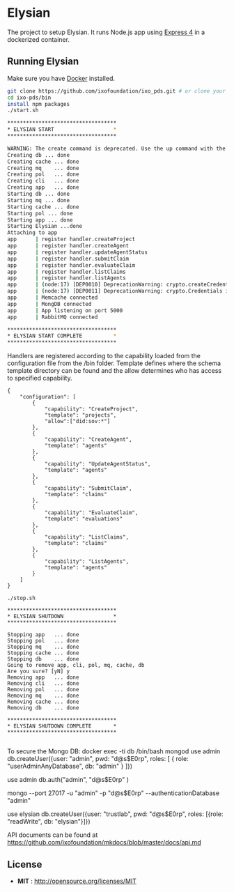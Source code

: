 # Elysian

The project to setup Elysian.  It runs Node.js app using [Express 4](http://expressjs.com/) in a dockerized container.

## Running Elysian

Make sure you have [Docker](https://docker.com/) installed.

```sh
git clone https://github.com/ixofoundation/ixo_pds.git # or clone your own fork
cd ixo-pds/bin
install npm packages
./start.sh

***********************************
* ELYSIAN START                   *
***********************************

WARNING: The create command is deprecated. Use the up command with the --no-start flag instead.
Creating db ... done
Creating cache ... done
Creating mq    ... done
Creating pol   ... done
Creating cli   ... done
Creating app   ... done
Starting db ... done
Starting mq ... done
Starting cache ... done
Starting pol ... done
Starting app ... done
Starting Elysian ...done
Attaching to app
app      | register handler.createProject
app      | register handler.createAgent
app      | register handler.updateAgentStatus
app      | register handler.submitClaim
app      | register handler.evaluateClaim
app      | register handler.listClaims
app      | register handler.listAgents
app      | (node:17) [DEP0010] DeprecationWarning: crypto.createCredentials is deprecated. Use tls.createSecureContext instead.
app      | (node:17) [DEP0011] DeprecationWarning: crypto.Credentials is deprecated. Use tls.SecureContext instead.
app      | Memcache connected
app      | MongDB connected
app      | App listening on port 5000
app      | RabbitMQ connected

***********************************
* ELYSIAN START COMPLETE          *
***********************************

```

Handlers are registered according to the capability loaded from the configuration file from the /bin folder. Template defines where the schema template directory can be found and the allow determines who has access to specified capability.

```
{
	"configuration": [
		{
			"capability": "CreateProject",
			"template": "projects",
			"allow":["did:sov:*"]
		},
		{
			"capability": "CreateAgent",
			"template": "agents"
		},
		{
			"capability": "UpdateAgentStatus",
			"template": "agents"
		},
		{
			"capability": "SubmitClaim",
			"template": "claims"
		},
		{
			"capability": "EvaluateClaim",
			"template": "evaluations"
		},
		{
			"capability": "ListClaims",
			"template": "claims" 
		},
		{
			"capability": "ListAgents",
			"template": "agents" 
		}
	]
}
```

```
./stop.sh

***********************************
* ELYSIAN SHUTDOWN                *
***********************************

Stopping app   ... done
Stopping pol   ... done
Stopping mq    ... done
Stopping cache ... done
Stopping db    ... done
Going to remove app, cli, pol, mq, cache, db
Are you sure? [yN] y
Removing app   ... done
Removing cli   ... done
Removing pol   ... done
Removing mq    ... done
Removing cache ... done
Removing db    ... done

***********************************
* ELYSIAN SHUTDOWN COMPLETE       *
***********************************


```

To secure the Mongo DB:
docker exec -ti db /bin/bash
mongod
use admin
db.createUser({user: "admin", pwd: "d@s$E0rp", roles: [ { role: "userAdminAnyDatabase", db: "admin" } ]})

use admin
db.auth("admin", "d@s$E0rp" )

mongo --port 27017 -u "admin" -p "d@s$E0rp" --authenticationDatabase "admin"

use elysian
db.createUser({user: "trustlab", pwd: "d@s$E0rp", roles: [{role: "readWrite", db: "elysian"}]})

API documents can be found at https://github.com/ixofoundation/mkdocs/blob/master/docs/api.md

## License

 - **MIT** : http://opensource.org/licenses/MIT



